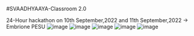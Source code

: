 #SVAADHYAAYA-Classroom 2.0

24-Hour hackathon on 10th September,2022 and 11th September,2022 -> Embrione PESU
![image](https://user-images.githubusercontent.com/92522733/189391755-a4248fbf-d93b-4191-a8d0-d8a2c411d83e.png)
![image](https://user-images.githubusercontent.com/92522733/189391924-12d26231-7edc-47b0-8bf1-fc7681b9f69e.png)
![image](https://user-images.githubusercontent.com/92522733/189392031-aeb531c6-cdb4-46be-a89c-325837044f2c.png)
![image](https://user-images.githubusercontent.com/92522733/189392250-e6f73d25-f919-45e4-9d01-501dc47ad57e.png)
![image](https://user-images.githubusercontent.com/92522733/189392357-42019491-20ba-46c4-9ac5-8432b599dff4.png)
